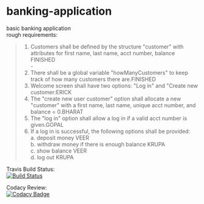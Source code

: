 # banking-application
basic banking application<br />
rough requirements:<br />
> 1. Customers shall be defined by the structure "customer" with attributes for first name, last name, acct number, balance FINISHED<br /> -
> 2. There shall be a global variable "howManyCustomers" to keep track of how many customers there are.FINISHED <br />
> 3. Welcome screen shall have two options: "Log in" and "Create new customer:ERICK<br />
> 4. The "create new user customer" option shall allocate a new "customer" with a first name, last name, unique acct number,
>    and balance = 0.BHARAT <br />
> 5. The "log in" option shall allow a log in if a valid acct number is given.GOPAL <br />
> 6. If a log in is successful, the following options shall be provided:<br />
   a. deposit money VEER <br />
   b. withdraw money if there is enough balance KRUPA <br />
   c. show balance VEER <br />
   d. log out KRUPA <br />
    
Travis Build Status:<br />
[![Build Status](https://travis-ci.com/Erick-D-S/banking-application.svg?branch=master)](https://travis-ci.com/Erick-D-S/banking-application)<br />

Codacy Review:<br />
[![Codacy Badge](https://app.codacy.com/project/badge/Grade/4ed056e9d2cd44c2a6c3eee3dbd86241)](https://www.codacy.com/manual/Erick-D-S/banking-application?utm_source=github.com&amp;utm_medium=referral&amp;utm_content=Erick-D-S/banking-application&amp;utm_campaign=Badge_Grade)<br />
